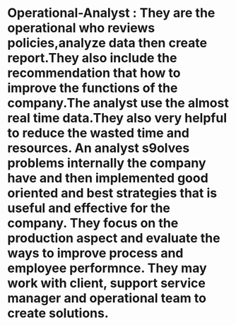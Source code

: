# Operational-Analyst : They are the operational who reviews policies,analyze data then create report.They also include the recommendation that how to improve the functions of the company.The analyst use the almost real time data.They also very helpful to reduce the wasted time and resources. An analyst s9olves problems internally the company have and then implemented good oriented and best strategies that is useful and effective for the company. They focus on the production aspect and evaluate the ways to improve process and employee performnce. They may work with client, support service manager and operational team to create solutions.
